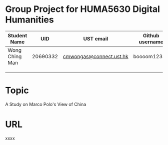 # Group Project for HUMA5630 Digital Humanities

| Student Name | UID | UST email | Github username |
| ------------ | --- | --------- | --------------- |
| Wong Ching Man   | 20690332 |  cmwongas@connect.ust.hk    |    boooom12376       |
|              |     |           |                 |
|              |     |           |                 |
|              |     |           |                 |

# Topic
A Study on Marco Polo's View of China

# URL
xxxx
